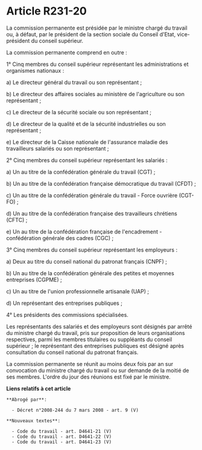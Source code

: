 # Article R231-20

La commission permanente est présidée par le ministre chargé du travail ou, à défaut, par le président de la section sociale
du Conseil d'Etat, vice-président du conseil supérieur.

La commission permanente comprend en outre :

1° Cinq membres du conseil supérieur représentant les administrations et organismes nationaux :

a) Le directeur général du travail ou son représentant ;

b) Le directeur des affaires sociales au ministère de l'agriculture ou son représentant ;

c) Le directeur de la sécurité sociale ou son représentant ;

d) Le directeur de la qualité et de la sécurité industrielles ou son représentant ;

e) Le directeur de la Caisse nationale de l'assurance maladie des travailleurs salariés ou son représentant ;

2° Cinq membres du conseil supérieur représentant les salariés :

a) Un au titre de la confédération générale du travail (CGT) ;

b) Un au titre de la confédération française démocratique du travail (CFDT) ;

c) Un au titre de la confédération générale du travail - Force ouvrière (CGT-FO) ;

d) Un au titre de la confédération française des travailleurs chrétiens (CFTC) ;

e) Un au titre de la confédération française de l'encadrement - confédération générale des cadres (CGC) ;

3° Cinq membres du conseil supérieur représentant les employeurs :

a) Deux au titre du conseil national du patronat français (CNPF) ;

b) Un au titre de la confédération générale des petites et moyennes entreprises (CGPME) ;

c) Un au titre de l'union professionnelle artisanale (UAP) ;

d) Un représentant des entreprises publiques ;

4° Les présidents des commissions spécialisées.

Les représentants des salariés et des employeurs sont désignés par arrêté du ministre chargé du travail, pris sur proposition
de leurs organisations respectives, parmi les membres titulaires ou suppléants du conseil supérieur ; le représentant des
entreprises publiques est désigné après consultation du conseil national du patronat français.

La commission permanente se réunit au moins deux fois par an sur convocation du ministre chargé du travail ou sur demande de
la moitié de ses membres. L'ordre du jour des réunions est fixé par le ministre.

**Liens relatifs à cet article**

	**Abrogé par**:

	  - Décret n°2008-244 du 7 mars 2008 - art. 9 (V)

	**Nouveaux textes**:

	  - Code du travail - art. D4641-21 (V)
	  - Code du travail - art. D4641-22 (V)
	  - Code du travail - art. D4641-23 (V)
